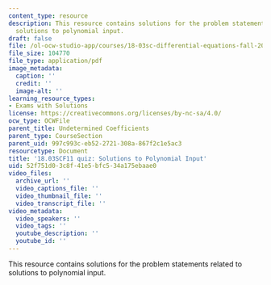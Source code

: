 ```yaml
---
content_type: resource
description: This resource contains solutions for the problem statements related to
  solutions to polynomial input.
draft: false
file: /ol-ocw-studio-app/courses/18-03sc-differential-equations-fall-2011/52f751d03c8f41e5bfc534a175ebaae0_MIT18_03SCF11_s16_4quiza.pdf
file_size: 104770
file_type: application/pdf
image_metadata:
  caption: ''
  credit: ''
  image-alt: ''
learning_resource_types:
- Exams with Solutions
license: https://creativecommons.org/licenses/by-nc-sa/4.0/
ocw_type: OCWFile
parent_title: Undetermined Coefficients
parent_type: CourseSection
parent_uid: 997c993c-eb52-2721-308a-867f2c1e5ac3
resourcetype: Document
title: '18.03SCF11 quiz: Solutions to Polynomial Input'
uid: 52f751d0-3c8f-41e5-bfc5-34a175ebaae0
video_files:
  archive_url: ''
  video_captions_file: ''
  video_thumbnail_file: ''
  video_transcript_file: ''
video_metadata:
  video_speakers: ''
  video_tags: ''
  youtube_description: ''
  youtube_id: ''
---
```

This resource contains solutions for the problem statements related to solutions to polynomial input.